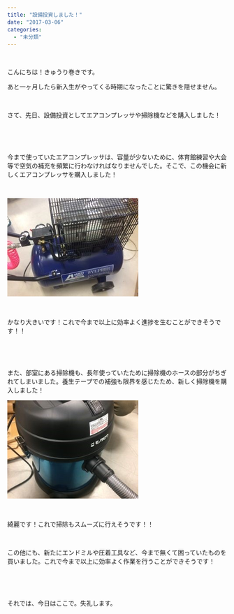 ```yaml
---
title: "設備投資しました！"
date: "2017-03-06"
categories: 
  - "未分類"
---
```


 

こんにちは！きゅうり巻きです。

あと一ヶ月したら新入生がやってくる時期になったことに驚きを隠せません。

 

さて、先日、設備投資としてエアコンプレッサや掃除機などを購入しました！

 

 

今まで使っていたエアコンプレッサは、容量が少ないために、体育館練習や大会等で空気の補充を頻繁に行わなければなりませんでした。そこで、この機会に新しくエアコンプレッサを購入しました！

 

[![](images/IMG_4305-300x225.jpg)](http://www.fortefibre.net/blog/wp-content/uploads/2017/03/IMG_4305.jpg)

 

かなり大きいです！これで今まで以上に効率よく進捗を生むことができそうです！！

 

 

また、部室にある掃除機も、長年使っていたために掃除機のホースの部分がちぎれてしまいました。養生テープでの補強も限界を感じたため、新しく掃除機を購入しました！

[![](images/IMG_4306-300x225.jpg)](http://www.fortefibre.net/blog/wp-content/uploads/2017/03/IMG_4306.jpg)

 

綺麗です！これで掃除もスムーズに行えそうです！！

 

この他にも、新たにエンドミルや圧着工具など、今まで無くて困っていたものを買いました。これで今まで以上に効率よく作業を行うことができそうです！

 

 

それでは、今日はここで。失礼します。
